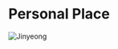 # **Personal Place**


![Jinyeong](https://user-images.githubusercontent.com/99950141/157450826-39f672e5-a39d-410c-b39c-81eef16a8de5.png)
